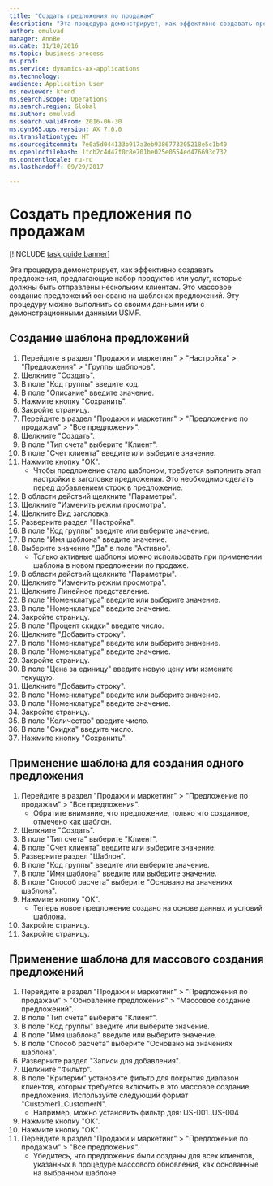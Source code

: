 ```yaml
--- 
title: "Создать предложения по продажам"
description: "Эта процедура демонстрирует, как эффективно создавать предложения, предлагающие набор продуктов или услуг, которые должны быть отправлены нескольким клиентам."
author: omulvad
manager: AnnBe
ms.date: 11/10/2016
ms.topic: business-process
ms.prod: 
ms.service: dynamics-ax-applications
ms.technology: 
audience: Application User
ms.reviewer: kfend
ms.search.scope: Operations
ms.search.region: Global
ms.author: omulvad
ms.search.validFrom: 2016-06-30
ms.dyn365.ops.version: AX 7.0.0
ms.translationtype: HT
ms.sourcegitcommit: 7e0a5d044133b917a3eb9386773205218e5c1b40
ms.openlocfilehash: 1fcb2c4d47f0c8e701be025e0554ed476693d732
ms.contentlocale: ru-ru
ms.lasthandoff: 09/29/2017

---
```

# <a name="mass-create-sales-quotations"></a>Создать предложения по продажам

[!INCLUDE [task guide banner](../../includes/task-guide-banner.md)]

Эта процедура демонстрирует, как эффективно создавать предложения, предлагающие набор продуктов или услуг, которые должны быть отправлены нескольким клиентам. Это массовое создание предложений основано на шаблонах предложений. Эту процедуру можно выполнить со своими данными или с демонстрационными данными USMF.


## <a name="create-a-quotation-template"></a>Создание шаблона предложений
1. Перейдите в раздел "Продажи и маркетинг" > "Настройка" > "Предложения" > "Группы шаблонов".
2. Щелкните "Создать".
3. В поле "Код группы" введите код.
4. В поле "Описание" введите значение.
5. Нажмите кнопку "Сохранить".
6. Закройте страницу.
7. Перейдите в раздел "Продажи и маркетинг" > "Предложение по продажам" > "Все предложения".
8. Щелкните "Создать".
9. В поле "Тип счета" выберите "Клиент".
10. В поле "Счет клиента" введите или выберите значение.
11. Нажмите кнопку "OК".
    * Чтобы предложение стало шаблоном, требуется выполнить этап настройки в заголовке предложения. Это необходимо сделать перед добавлением строк в предложение.   
12. В области действий щелкните "Параметры".
13. Щелкните "Изменить режим просмотра".
14. Щелкните Вид заголовка.
15. Разверните раздел "Настройка".
16. В поле "Код группы" введите или выберите значение.
17. В поле "Имя шаблона" введите значение.
18. Выберите значение "Да" в поле "Активно".
    * Только активные шаблоны можно использовать при применении шаблона в новом предложении по продаже.  
19. В области действий щелкните "Параметры".
20. Щелкните "Изменить режим просмотра".
21. Щелкните Линейное представление.
22. В поле "Номенклатура" введите или выберите значение.
23. В поле "Номенклатура" введите значение.
24. Закройте страницу.
25. В поле "Процент скидки" введите число.
26. Щелкните "Добавить строку".
27. В поле "Номенклатура" введите или выберите значение.
28. В поле "Номенклатура" введите значение.
29. Закройте страницу.
30. В поле "Цена за единицу" введите новую цену или измените текущую.
31. Щелкните "Добавить строку".
32. В поле "Номенклатура" введите или выберите значение.
33. В поле "Номенклатура" введите значение.
34. Закройте страницу.
35. В поле "Количество" введите число.
36. В поле "Скидка" введите число.
37. Нажмите кнопку "Сохранить".

## <a name="apply-the-template-to-create-a-single-quotation"></a>Применение шаблона для создания одного предложения
1. Перейдите в раздел "Продажи и маркетинг" > "Предложение по продажам" > "Все предложения".
    * Обратите внимание, что предложение, только что созданное, отмечено как шаблон.  
2. Щелкните "Создать".
3. В поле "Тип счета" выберите "Клиент".
4. В поле "Счет клиента" введите или выберите значение.
5. Разверните раздел "Шаблон".
6. В поле "Код группы" введите или выберите значение.
7. В поле "Имя шаблона" введите или выберите значение.
8. В поле "Способ расчета" выберите "Основано на значениях шаблона".
9. Нажмите кнопку "OК".
    * Теперь новое предложение создано на основе данных и условий шаблона.  
10. Закройте страницу.
11. Закройте страницу.

## <a name="apply-the-template-to-mass-create-quotations"></a>Применение шаблона для массового создания предложений
1. Перейдите в раздел "Продажи и маркетинг" > "Предложения по продажам" > "Обновление предложения" > "Массовое создание предложений".
2. В поле "Тип счета" выберите "Клиент".
3. В поле "Код группы" введите или выберите значение.
4. В поле "Имя шаблона" введите или выберите значение.
5. В поле "Способ расчета" выберите "Основано на значениях шаблона".
6. Разверните раздел "Записи для добавления".
7. Щелкните "Фильтр".
8. В поле "Критерии" установите фильтр для покрытия диапазон клиентов, которых требуется включить в это массовое создание предложения. Используйте следующий формат "Customer1..CustomerN".
    * Например, можно установить фильтр для: US-001..US-004  
9. Нажмите кнопку "OК".
10. Нажмите кнопку "OК".
11. Перейдите в раздел "Продажи и маркетинг" > "Предложение по продажам" > "Все предложения".
    * Убедитесь, что предложения были созданы для всех клиентов, указанных в процедуре массового обновления, как основанные на выбранном шаблоне.  


